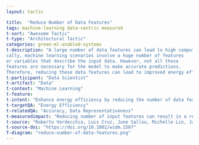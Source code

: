 ```yaml
---
layout: tactic

title:  "Reduce Number of Data Features"
tags: machine-learning data-centric measured
t-sort: "Awesome Tactic"
t-type: "Architectural Tactic"
categories: green-ml-enabled-systems
t-description: "A large number of data features can lead to high computing power requirements for training and inference. Typi-
cally, machine learning scenarios involve a huge number of features
or variables that describe the input data. However, not all these
features are necessary for the model to make accurate predictions.
Therefore, reducing these data features can lead to improved energy efficiency while still maintaining accuracy. Reducing the number of input features can be achieved by selecting only a subset the available data features."
t-participant: "Data Scientist"
t-artifact: "Data"
t-context: "Machine Learning"
t-feature: 
t-intent: "Enhance energy efficiency by reducing the number of data features by choosing only a subset of all the available features"
t-targetQA: "Energy Efficiency"
t-relatedQA: "Accuracy, Data Representativeness"
t-measuredimpact: "Reducing number of input features can result in a reduction of energy consumption while still maintaining accuracy."
t-source: "Roberto Verdecchia, Luis Cruz, June Sallou, Michelle Lin, James Wickenden, and Estelle Hotellier. 2022. Data-Centric Green AI: An Exploratory Empirical Study. (2022). In 2022 International Conference on ICT for Sustainability (ICT4S). IEEE, 35–45"
t-source-doi: "https://doi.org/10.1002/widm.1507"
T-diagram: "reduce-number-of-data-features.png"
---
```

